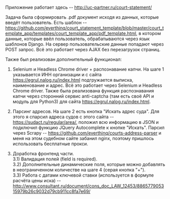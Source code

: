 Приложение работает здесь -- http://uc-partner.ru/court-statement/

Задача была сформировать .pdf документ исходя из данных, которые введёт пользователь. Есть шаблон -- https://github.com/everthinq/court_statement_template/blob/master/court_template_app/templates/court_template_app/pdf_template.html, в котором данные, которые ввёл пользователь, обрабатываются через язык шаблонов Django. На сервер пользовательские данные попадают через POST запрос. Всё это работает через AJAX без перезагрузок страниц.

Также был реализован дополнительный функционал:
1) Selenium и Headless Chrome driver + распознавание капчи.
На шаге 1 указывается ИНН организации и с сайта https://egrul.nalog.ru/index.html подгружается выписка, наименование и адрес. Всё это работает через Selenium и Headless Chrome driver. Также была реализована функция распознавания капчи через сторонний сервис anti-captcha (там есть своё API и модуль для Python3) для сайта https://egrul.nalog.ru/index.html.

2) Парсинг адресов.
На шаге 2 есть кнопка "Искать адрес суда". Для этого я спарсил адреса судов с этого сайта -- https://sudact.ru/regular/area/, положил всю информацию в JSON и подключил функцию JQuery Autocomplete к кнопке "Искать".  Парсил через Scrapy -- https://github.com/everthinq/courts-address-parser и меня на этом судебном сайте забанил nginx, поэтому пришлось использовать бесплатные прокси.

3) Доработка фронтенд части.   
3.1) Валидация полей (field is required).   
3.2) Дополнительные динамические поля, которые можно добавлять в неограниченном количестве на шаге 4 (серая кнопка "+").   
3.3) Работа с датами ключевой ставки (используется в формуле расчёта цены иска) --     
http://www.consultant.ru/document/cons_doc_LAW_12453/886577905315979b26c9032d79cb911cc8fa7e69/
